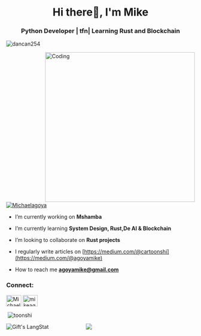 <h1 align="center">Hi there👋, I'm Mike</h1>

<h3 align="center"> Python Developer | tfn| Learning Rust and Blockchain</h3>

<p align="left"> <img src="https://komarev.com/ghpvc/?username=toonshi&label=Profile%20views&color=0e75b6&style=flat" alt="dancan254" /> </p>
<img align="right" alt="Coding" width="400" src="https://media.tenor.com/rePDfDWO3XoAAAAd/hacking.gif">

<p align="left"> <a href="https://twitter.com/MichaelAgoya" target="blank"><img src="https://img.shields.io/twitter/follow/Michaelagoya?logo=twitter&style=for-the-badge" alt="Michaelagoya" /></a> </p>

- I’m currently working on **Mshamba**
- I’m currently learning **System Design, Rust,De AI & Blockchain**

- I’m looking to collaborate on **Rust projects**

- I regularly write articles on [https://medium.com/@cartoonshi](https://medium.com/@agoyamike)


- How to reach me **agoyamike@gmail.com**



<h3 align="left">Connect:</h3>
<p align="left">
<a href="https://twitter.com/Michaelagoya" target="blank"><img align="center" src="https://raw.githubusercontent.com/rahuldkjain/github-profile-readme-generator/master/src/images/icons/Social/twitter.svg" alt="Michaelagoya" height="30" width="40" /></a>
<a href="https://linkedin.com/in/mikeagoya/" target="blank"><img align="center" src="https://raw.githubusercontent.com/rahuldkjain/github-profile-readme-generator/master/src/images/icons/Social/linked-in-alt.svg" alt="mikeagoya/" height="30" width="40" /></a>

</p>


<p>&nbsp;<img align="center" src="https://github-readme-stats.vercel.app/api?username=toonshi&show_icons=true&locale=en" alt="toonshi" /></p>
<div style="display: flex; justify-content: left; align-items: left; gap: 100px;">
   <img src="https://api.githubtrends.io/user/svg/toonshi/langs?time_range=one_year&theme=dark" alt="Gift's LangStat"/>
   <img src="https://api.githubtrends.io/user/svg/toonshi/repos?time_range=one_year&group=other&theme=dark"/>
   
</div>

